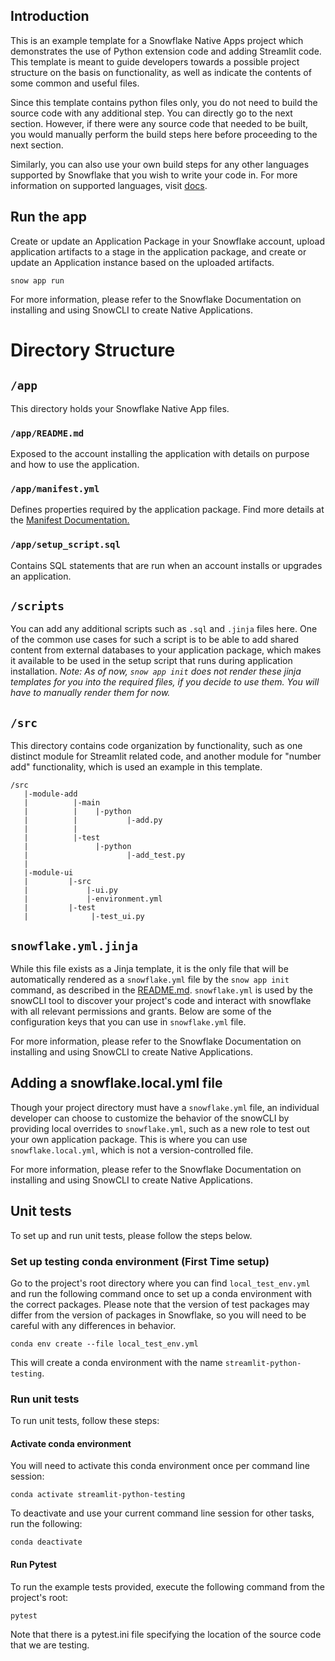 ## Introduction

This is an example template for a Snowflake Native Apps project which demonstrates the use of Python extension code and adding Streamlit code. This template is meant to guide developers towards a possible project structure on the basis on functionality, as well as indicate the contents of some common and useful files. 

Since this template contains python files only, you do not need to build the source code with any additional step. You can directly go to the next section. However, if there were any source code that needed to be built, you would manually perform the build steps here before proceeding to the next section. 

Similarly, you can also use your own build steps for any other languages supported by Snowflake that you wish to write your code in. For more information on supported languages, visit [docs](https://docs.snowflake.com/en/developer-guide/stored-procedures-vs-udfs#label-sp-udf-languages).

## Run the app
Create or update an Application Package in your Snowflake account, upload application artifacts to a stage in the application package, and create or update an Application instance based on the uploaded artifacts.
```
snow app run
```

For more information, please refer to the Snowflake Documentation on installing and using SnowCLI to create Native Applications. 

# Directory Structure
## `/app`
This directory holds your Snowflake Native App files.

### `/app/README.md`
Exposed to the account installing the application with details on purpose and how to use the application.

### `/app/manifest.yml`
Defines properties required by the application package. Find more details at the [Manifest Documentation.](https://docs.snowflake.com/en/developer-guide/native-apps/creating-manifest)

### `/app/setup_script.sql`
Contains SQL statements that are run when an account installs or upgrades an application.

## `/scripts`
You can add any additional scripts such as `.sql` and `.jinja` files here. One of the common use cases for such a script is to be able to add shared content from external databases to your application package, which makes it available to be used in the setup script that runs during application installation. 
_Note: As of now, `snow app init` does not render these jinja templates for you into the required files, if you decide to use them. You will have to manually render them for now._


## `/src`
This directory contains code organization by functionality, such as one distinct module for Streamlit related code, and another module for "number add" functionality, which is used an example in this template. 
```
/src
   |-module-add
   |          |-main
   |          |    |-python
   |          |           |-add.py
   |          |
   |          |-test
   |               |-python
   |                      |-add_test.py
   |
   |-module-ui
   |         |-src
   |             |-ui.py
   |             |-environment.yml
   |         |-test
   |              |-test_ui.py
```

## `snowflake.yml.jinja`
While this file exists as a Jinja template, it is the only file that will be automatically rendered as a `snowflake.yml` file by the `snow app init` command, as described in the [README.md](../README.md). `snowflake.yml` is used by the snowCLI tool to discover your project's code and interact with snowflake with all relevant permissions and grants. Below are some of the configuration keys that you can use in `snowflake.yml` file.

For more information, please refer to the Snowflake Documentation on installing and using SnowCLI to create Native Applications. 

## Adding a snowflake.local.yml file
Though your project directory must have a `snowflake.yml` file, an individual developer can choose to customize the behavior of the snowCLI by providing local overrides to `snowflake.yml`, such as a new role to test out your own application package. This is where you can use `snowflake.local.yml`, which is not a version-controlled file.

For more information, please refer to the Snowflake Documentation on installing and using SnowCLI to create Native Applications. 

## Unit tests
To set up and run unit tests, please follow the steps below.

### Set up testing conda environment (First Time setup)

Go to the project's root directory where you can find `local_test_env.yml` and run the following command once to set up a conda environment with the correct packages. Please note that the version of test packages may differ from the version of packages in Snowflake, so you will need to be careful with any differences in behavior.

```
conda env create --file local_test_env.yml
```

This will create a conda environment with the name `streamlit-python-testing`.

### Run unit tests
To run unit tests, follow these steps:

#### Activate conda environment
You will need to activate this conda environment once per command line session:
```
conda activate streamlit-python-testing
```
To deactivate and use your current command line session for other tasks, run the following:
```
conda deactivate
```
#### Run Pytest
To run the example tests provided, execute the following command from the project's root:
```
pytest
```
Note that there is a pytest.ini file specifying the location of the source code that we are testing.
